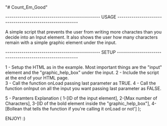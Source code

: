 "# Count_Em_Good" 


----------------------------------------------- USAGE ----------------------------------------------------------

A simple script that prevents the user from writing more charactes than you decide into an Input element.
It also shows the user how many characters remain with a simple graphic element under the input.



----------------------------------------------- SETUP ----------------------------------------------------------

1 - Setup the HTML as in the example. Most important things are the "input" element and the "graphic_help_box" under the input.
2 - Include the script at the end of your HTML page.	
3 - Call the function onLoad passing last parameter as TRUE.
4 - Call the function onInput on all the input you want passing last parameter as FALSE.

5 - Paramters Explanation (
							1-[ID of the input element], 
							2-[Max number of Characters], 
							3-[ID of the bold element inside the "graphic_help_box"],
							4-[Bollean that tells the function if you're calling it onLoad or not']
						);
						
						
ENJOY! :)
